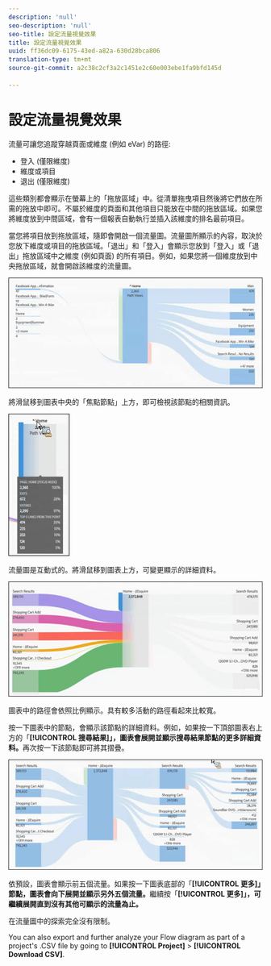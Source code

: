 ```yaml
---
description: 'null'
seo-description: 'null'
seo-title: 設定流量視覺效果
title: 設定流量視覺效果
uuid: ff36dc09-6175-43ed-a82a-630d28bca806
translation-type: tm+mt
source-git-commit: a2c38c2cf3a2c1451e2c60e003ebe1fa9bfd145d

---
```



# 設定流量視覺效果

流量可讓您追蹤穿越頁面或維度 (例如 eVar) 的路徑:

* 登入 (僅限維度)
* 維度或項目
* 退出 (僅限維度)

這些類別都會顯示在螢幕上的「拖放區域」中。從清單拖曳項目然後將它們放在所需的拖放中即可。不屬於維度的頁面和其他項目只能放在中間的拖放區域。如果您將維度放到中間區域，會有一個報表自動執行並插入該維度的排名最前項目。

當您將項目放到拖放區域，隨即會開啟一個流量圖。流量圖所顯示的內容，取決於您放下維度或項目的拖放區域。「退出」和「登入」會顯示您放到「登入」或「退出」拖放區域中之維度 (例如頁面) 的所有項目。例如，如果您將一個維度放到中央拖放區域，就會開啟該維度的流量圖。

![](assets/flow.jpg)

將滑鼠移到圖表中央的「焦點節點」上方，即可檢視該節點的相關資訊。

![](assets/flow4.jpg)

流量圖是互動式的。將滑鼠移到圖表上方，可變更顯示的詳細資料。

![](assets/flow2.jpg)

圖表中的路徑會依照比例顯示。具有較多活動的路徑看起來比較寬。

按一下圖表中的節點，會顯示該節點的詳細資料。例如，如果按一下頂部圖表右上方的「**[!UICONTROL 搜尋結果]」，圖表會展開並顯示搜尋結果節點的更多詳細資料。**&#x200B;再次按一下該節點即可將其摺疊。

![](assets/flow3.jpg)

依預設，圖表會顯示前五個流量。如果按一下圖表底部的「**[!UICONTROL 更多]」節點，圖表會向下展開並顯示另外五個流量。**&#x200B;繼續按「**[!UICONTROL 更多]」，可繼續展開直到沒有其他可顯示的流量為止。**

在流量圖中的探索完全沒有限制。

You can also export and further analyze your Flow diagram as part of a project's .CSV file by going to **[!UICONTROL Project]** &gt; **[!UICONTROL Download CSV]**.
